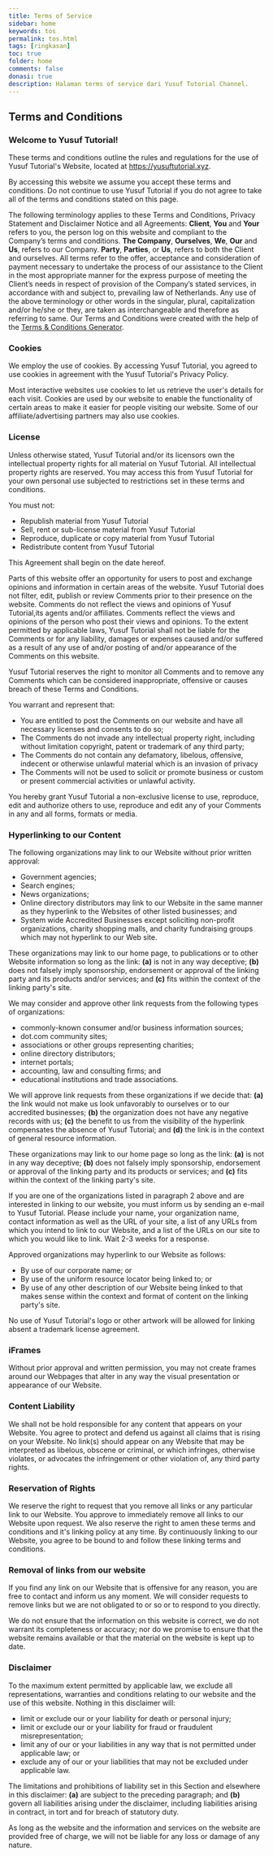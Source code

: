 ```yaml
---
title: Terms of Service
sidebar: home
keywords: tos
permalink: tos.html
tags: [ringkasan]
toc: true
folder: home
comments: false
donasi: true
description: Halaman terms of service dari Yusuf Tutorial Channel.
---
```


## Terms and Conditions

### Welcome to Yusuf Tutorial!

These terms and conditions outline the rules and regulations for the use of Yusuf Tutorial's Website, located at <a href="https://www.yusuftutorial.xyz">https://yusuftutorial.xyz</a>.

By accessing this website we assume you accept these terms and conditions. Do not continue to use Yusuf Tutorial if you do not agree to take all of the terms and conditions stated on this page.

The following terminology applies to these Terms and Conditions, Privacy Statement and Disclaimer Notice and all Agreements: **Client**, **You** and **Your** refers to you, the person log on this website and compliant to the Company’s terms and conditions. **The Company**, **Ourselves**, **We**, **Our** and **Us**, refers to our Company. **Party**, **Parties**, or **Us**, refers to both the Client and ourselves. All terms refer to the offer, acceptance and consideration of payment necessary to undertake the process of our assistance to the Client in the most appropriate manner for the express purpose of meeting the Client’s needs in respect of provision of the Company’s stated services, in accordance with and subject to, prevailing law of Netherlands. Any use of the above terminology or other words in the singular, plural, capitalization and/or he/she or they, are taken as interchangeable and therefore as referring to same. Our Terms and Conditions were created with the help of the <a href="https://www.privacypolicyonline.com/terms-conditions-generator/">Terms & Conditions Generator</a>.

### Cookies

We employ the use of cookies. By accessing Yusuf Tutorial, you agreed to use cookies in agreement with the Yusuf Tutorial's Privacy Policy.

Most interactive websites use cookies to let us retrieve the user's details for each visit. Cookies are used by our website to enable the functionality of certain areas to make it easier for people visiting our website. Some of our affiliate/advertising partners may also use cookies.

### License

Unless otherwise stated, Yusuf Tutorial and/or its licensors own the intellectual property rights for all material on Yusuf Tutorial. All intellectual property rights are reserved. You may access this from Yusuf Tutorial for your own personal use subjected to restrictions set in these terms and conditions.

You must not:
<ul>
    <li>Republish material from Yusuf Tutorial</li>
    <li>Sell, rent or sub-license material from Yusuf Tutorial</li>
    <li>Reproduce, duplicate or copy material from Yusuf Tutorial</li>
    <li>Redistribute content from Yusuf Tutorial</li>
</ul>

This Agreement shall begin on the date hereof.

Parts of this website offer an opportunity for users to post and exchange opinions and information in certain areas of the website. Yusuf Tutorial does not filter, edit, publish or review Comments prior to their presence on the website. Comments do not reflect the views and opinions of Yusuf Tutorial,its agents and/or affiliates. Comments reflect the views and opinions of the person who post their views and opinions. To the extent permitted by applicable laws, Yusuf Tutorial shall not be liable for the Comments or for any liability, damages or expenses caused and/or suffered as a result of any use of and/or posting of and/or appearance of the Comments on this website.

Yusuf Tutorial reserves the right to monitor all Comments and to remove any Comments which can be considered inappropriate, offensive or causes breach of these Terms and Conditions.

You warrant and represent that:

<ul>
    <li>You are entitled to post the Comments on our website and have all necessary licenses and consents to do so;</li>
    <li>The Comments do not invade any intellectual property right, including without limitation copyright, patent or trademark of any third party;</li>
    <li>The Comments do not contain any defamatory, libelous, offensive, indecent or otherwise unlawful material which is an invasion of privacy</li>
    <li>The Comments will not be used to solicit or promote business or custom or present commercial activities or unlawful activity.</li>
</ul>

You hereby grant Yusuf Tutorial a non-exclusive license to use, reproduce, edit and authorize others to use, reproduce and edit any of your Comments in any and all forms, formats or media.

### Hyperlinking to our Content

The following organizations may link to our Website without prior written approval:

<ul>
    <li>Government agencies;</li>
    <li>Search engines;</li>
    <li>News organizations;</li>
    <li>Online directory distributors may link to our Website in the same manner as they hyperlink to the Websites of other listed businesses; and</li>
    <li>System wide Accredited Businesses except soliciting non-profit organizations, charity shopping malls, and charity fundraising groups which may not hyperlink to our Web site.</li>
</ul>

These organizations may link to our home page, to publications or to other Website information so long as the link: **(a)** is not in any way deceptive; **(b)** does not falsely imply sponsorship, endorsement or approval of the linking party and its products and/or services; and **(c)** fits within the context of the linking party's site.

We may consider and approve other link requests from the following types of organizations:

<ul>
    <li>commonly-known consumer and/or business information sources;</li>
    <li>dot.com community sites;</li>
    <li>associations or other groups representing charities;</li>
    <li>online directory distributors;</li>
    <li>internet portals;</li>
    <li>accounting, law and consulting firms; and</li>
    <li>educational institutions and trade associations.</li>
</ul>

We will approve link requests from these organizations if we decide that: **(a)** the link would not make us look unfavorably to ourselves or to our accredited businesses; **(b)** the organization does not have any negative records with us; **(c)** the benefit to us from the visibility of the hyperlink compensates the absence of Yusuf Tutorial; and **(d)** the link is in the context of general resource information.

These organizations may link to our home page so long as the link: **(a)** is not in any way deceptive; **(b)** does not falsely imply sponsorship, endorsement or approval of the linking party and its products or services; and **(c)** fits within the context of the linking party's site.

If you are one of the organizations listed in paragraph 2 above and are interested in linking to our website, you must inform us by sending an e-mail to Yusuf Tutorial. Please include your name, your organization name, contact information as well as the URL of your site, a list of any URLs from which you intend to link to our Website, and a list of the URLs on our site to which you would like to link. Wait 2-3 weeks for a response.

Approved organizations may hyperlink to our Website as follows:

<ul>
    <li>By use of our corporate name; or</li>
    <li>By use of the uniform resource locator being linked to; or</li>
    <li>By use of any other description of our Website being linked to that makes sense within the context and format of content on the linking party's site.</li>
</ul>

No use of Yusuf Tutorial's logo or other artwork will be allowed for linking absent a trademark license agreement.

### iFrames

Without prior approval and written permission, you may not create frames around our Webpages that alter in any way the visual presentation or appearance of our Website.

### Content Liability

We shall not be hold responsible for any content that appears on your Website. You agree to protect and defend us against all claims that is rising on your Website. No link(s) should appear on any Website that may be interpreted as libelous, obscene or criminal, or which infringes, otherwise violates, or advocates the infringement or other violation of, any third party rights.

### Reservation of Rights

We reserve the right to request that you remove all links or any particular link to our Website. You approve to immediately remove all links to our Website upon request. We also reserve the right to amen these terms and conditions and it's linking policy at any time. By continuously linking to our Website, you agree to be bound to and follow these linking terms and conditions.

### Removal of links from our website

If you find any link on our Website that is offensive for any reason, you are free to contact and inform us any moment. We will consider requests to remove links but we are not obligated to or so or to respond to you directly.

We do not ensure that the information on this website is correct, we do not warrant its completeness or accuracy; nor do we promise to ensure that the website remains available or that the material on the website is kept up to date.

### Disclaimer

To the maximum extent permitted by applicable law, we exclude all representations, warranties and conditions relating to our website and the use of this website. Nothing in this disclaimer will:

<ul>
    <li>limit or exclude our or your liability for death or personal injury;</li>
    <li>limit or exclude our or your liability for fraud or fraudulent misrepresentation;</li>
    <li>limit any of our or your liabilities in any way that is not permitted under applicable law; or</li>
    <li>exclude any of our or your liabilities that may not be excluded under applicable law.</li>
</ul>

The limitations and prohibitions of liability set in this Section and elsewhere in this disclaimer: **(a)** are subject to the preceding paragraph; and **(b)** govern all liabilities arising under the disclaimer, including liabilities arising in contract, in tort and for breach of statutory duty.

As long as the website and the information and services on the website are provided free of charge, we will not be liable for any loss or damage of any nature.